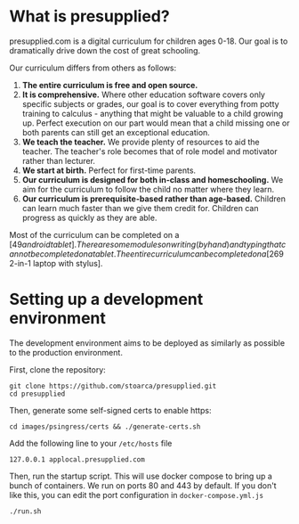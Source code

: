 # What is presupplied?

presupplied.com is a digital curriculum for children ages 0-18. Our goal is to
dramatically drive down the cost of great schooling.

Our curriculum differs from others as follows:

1. **The entire curriculum is free and open source.**
2. **It is comprehensive.** Where other education software covers only specific
    subjects or grades, our goal is to cover everything from potty training to
    calculus - anything that might be valuable to a child growing up.
    Perfect execution on our part would mean that a child missing one
    or both parents can still get an exceptional education.
3. **We teach the teacher.** We provide plenty of resources to aid the teacher.
    The teacher's role becomes that of role model and motivator rather than
    lecturer.
4. **We start at birth.** Perfect for first-time parents.
5. **Our curriculum is designed for both in-class and homeschooling.** We aim
    for the curriculum to follow the child no matter where they learn.
6. **Our curriculum is prerequisite-based rather than age-based.** Children
    can learn much faster than we give them credit for. Children can progress
    as quickly as they are able.

Most of the curriculum can be completed on a [$49 android tablet]. There are
some modules on writing (by hand) and typing that cannot be completed on
a tablet.
The entire curriculum can be completed on a [$269 2-in-1 laptop with stylus].

[$49 android tablet]: https://www.amazon.com/Android-Quad-Core-Processor-1280x800-Bluetooth/dp/B0CRL17YGJ
[$269 2-in-1 laptop with stylus]: https://www.amazon.com/Lenovo-Chromebook-Graphics-Chrome-Almond/dp/B08L5WZW76

# Setting up a development environment

The development environment aims to be deployed as similarly as possible to
the production environment.

First, clone the repository:

```
git clone https://github.com/stoarca/presupplied.git
cd presupplied
```

Then, generate some self-signed certs to enable https:

```
cd images/psingress/certs && ./generate-certs.sh
```

Add the following line to your `/etc/hosts` file

```
127.0.0.1 applocal.presupplied.com
```

Then, run the startup script. This will use docker compose to bring up a
bunch of containers. We run on ports 80 and 443 by default.
If you don't like this, you can edit the port configuration in
`docker-compose.yml.js`

```
./run.sh
```
